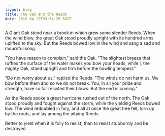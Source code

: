 ```yaml
---
layout: blog
title: The Oak and the Reeds
date: 2018-04-12T03:54:26.582Z
---
```

A Giant Oak stood near a brook in which grew some slender Reeds. When the wind blew, the great Oak stood proudly upright with its hundred arms uplifted to the sky. But the Reeds bowed low in the wind and sang a sad and mournful song.



"You have reason to complain," said the Oak. "The slightest breeze that ruffles the surface of the water makes you bow your heads, while I, the mighty Oak, stand upright and firm before the howling tempest."



"Do not worry about us," replied the Reeds. "The winds do not harm us. We bow before them and so we do not break. You, in all your pride and strength, have so far resisted their blows. But the end is coming."



As the Reeds spoke a great hurricane rushed out of the north. The Oak stood proudly and fought against the storm, while the yielding Reeds bowed low. The wind redoubled in fury, and all at once the great tree fell, torn up by the roots, and lay among the pitying Reeds.



Better to yield when it is folly to resist, than to resist stubbornly and be destroyed.
